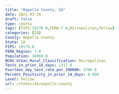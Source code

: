 ```yaml
---
title: "Wapello County, IA"
date: 2021-03-29
draft: false
type: county
tags: [FIPS:19179.0,FEMA:7.0,Micropolitan,Yellow]
categories: [IA]
County: Wapello County
State: IA
FIPS: 19179.0
FEMA_Region: 7.0
Population: 34969.0
NCHS_Urban_Rural_Classification: Micropolitan
Tests_in_prior_14_days: 1317.0
Fourteen_day_test_rate_per_100000: 3766.0
Percent_Positivity_in_prior_14_days: 0.094
Level: Yellow
url: /states/IA/wapello-county
---
```



